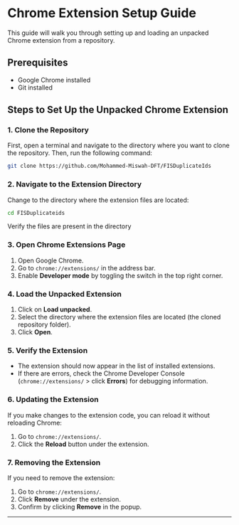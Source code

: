 # Chrome Extension Setup Guide

This guide will walk you through setting up and loading an unpacked Chrome extension from a repository.

## Prerequisites

- Google Chrome installed
- Git installed

## Steps to Set Up the Unpacked Chrome Extension

### 1. Clone the Repository

First, open a terminal and navigate to the directory where you want to clone the repository. Then, run the following command:

```sh
git clone https://github.com/Mohammed-Miswah-DFT/FISDuplicateIds
```

### 2. Navigate to the Extension Directory

Change to the directory where the extension files are located:

```sh
cd FISDuplicateids
```
Verify the files are present in the directory

### 3. Open Chrome Extensions Page

1. Open Google Chrome.
2. Go to `chrome://extensions/` in the address bar.
3. Enable **Developer mode** by toggling the switch in the top right corner.

### 4. Load the Unpacked Extension

1. Click on **Load unpacked**.
2. Select the directory where the extension files are located (the cloned repository folder).
3. Click **Open**.

### 5. Verify the Extension

- The extension should now appear in the list of installed extensions.
- If there are errors, check the Chrome Developer Console (`chrome://extensions/` > click **Errors**) for debugging information.

### 6. Updating the Extension

If you make changes to the extension code, you can reload it without reloading Chrome:

1. Go to `chrome://extensions/`.
2. Click the **Reload** button under the extension.

### 7. Removing the Extension

If you need to remove the extension:

1. Go to `chrome://extensions/`.
2. Click **Remove** under the extension.
3. Confirm by clicking **Remove** in the popup.

---
